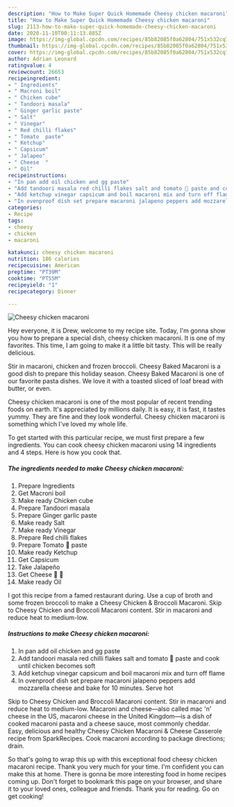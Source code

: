 ```yaml
---
description: "How to Make Super Quick Homemade Cheesy chicken macaroni"
title: "How to Make Super Quick Homemade Cheesy chicken macaroni"
slug: 2113-how-to-make-super-quick-homemade-cheesy-chicken-macaroni
date: 2020-11-10T00:11:13.885Z
image: https://img-global.cpcdn.com/recipes/85b82085f0a62804/751x532cq70/cheesy-chicken-macaroni-recipe-main-photo.jpg
thumbnail: https://img-global.cpcdn.com/recipes/85b82085f0a62804/751x532cq70/cheesy-chicken-macaroni-recipe-main-photo.jpg
cover: https://img-global.cpcdn.com/recipes/85b82085f0a62804/751x532cq70/cheesy-chicken-macaroni-recipe-main-photo.jpg
author: Adrian Leonard
ratingvalue: 4
reviewcount: 26653
recipeingredient:
- " Ingredients"
- " Macroni boil"
- " Chicken cube"
- " Tandoori masala"
- " Ginger garlic paste"
- " Salt"
- " Vinegar"
- " Red chilli flakes"
- " Tomato  paste"
- " Ketchup"
- " Capsicum"
- " Jalapeo"
- " Cheese  "
- " Oil"
recipeinstructions:
- "In pan add oil chicken and gg paste"
- "Add tandoori masala red chilli flakes salt and tomato 🍅 paste and cook until chicken becomes soft"
- "Add ketchup vinegar capsicum and boil macaroni mix and turn off flame"
- "In ovenproof dish set prepare macaroni jalapeno peppers add mozzarella cheese and bake for 10 minutes. Serve hot"
categories:
- Recipe
tags:
- cheesy
- chicken
- macaroni

katakunci: cheesy chicken macaroni 
nutrition: 186 calories
recipecuisine: American
preptime: "PT39M"
cooktime: "PT55M"
recipeyield: "1"
recipecategory: Dinner

---
```



![Cheesy chicken macaroni](https://img-global.cpcdn.com/recipes/85b82085f0a62804/751x532cq70/cheesy-chicken-macaroni-recipe-main-photo.jpg)

Hey everyone, it is Drew, welcome to my recipe site. Today, I'm gonna show you how to prepare a special dish, cheesy chicken macaroni. It is one of my favorites. This time, I am going to make it a little bit tasty. This will be really delicious.

Stir in macaroni, chicken and frozen broccoli. Cheesy Baked Macaroni is a good dish to prepare this holiday season. Cheesy Baked Macaroni is one of our favorite pasta dishes. We love it with a toasted sliced of loaf bread with butter, or even.

Cheesy chicken macaroni is one of the most popular of recent trending foods on earth. It's appreciated by millions daily. It is easy, it is fast, it tastes yummy. They are fine and they look wonderful. Cheesy chicken macaroni is something which I've loved my whole life.


To get started with this particular recipe, we must first prepare a few ingredients. You can cook cheesy chicken macaroni using 14 ingredients and 4 steps. Here is how you cook that.

<!--inarticleads1-->

##### The ingredients needed to make Cheesy chicken macaroni:

1. Prepare  Ingredients
1. Get  Macroni boil
1. Make ready  Chicken cube
1. Prepare  Tandoori masala
1. Prepare  Ginger garlic paste
1. Make ready  Salt
1. Make ready  Vinegar
1. Prepare  Red chilli flakes
1. Prepare  Tomato 🍅 paste
1. Make ready  Ketchup
1. Get  Capsicum
1. Take  Jalapeño
1. Get  Cheese 🧀 💯
1. Make ready  Oil


I got this recipe from a famed restaurant during. Use a cup of broth and some frozen broccoli to make a Cheesy Chicken &amp; Broccoli Macaroni. Skip to Cheesy Chicken and Broccoli Macaroni content. Stir in macaroni and reduce heat to medium-low. 

<!--inarticleads2-->

##### Instructions to make Cheesy chicken macaroni:

1. In pan add oil chicken and gg paste
1. Add tandoori masala red chilli flakes salt and tomato 🍅 paste and cook until chicken becomes soft
1. Add ketchup vinegar capsicum and boil macaroni mix and turn off flame
1. In ovenproof dish set prepare macaroni jalapeno peppers add mozzarella cheese and bake for 10 minutes. Serve hot


Skip to Cheesy Chicken and Broccoli Macaroni content. Stir in macaroni and reduce heat to medium-low. Macaroni and cheese—also called mac &#39;n&#39; cheese in the US, macaroni cheese in the United Kingdom—is a dish of cooked macaroni pasta and a cheese sauce, most commonly cheddar. Easy, delicious and healthy Cheesy Chicken Macaroni &amp; Cheese Casserole recipe from SparkRecipes. Cook macaroni according to package directions; drain. 

So that's going to wrap this up with this exceptional food cheesy chicken macaroni recipe. Thank you very much for your time. I'm confident you can make this at home. There is gonna be more interesting food in home recipes coming up. Don't forget to bookmark this page on your browser, and share it to your loved ones, colleague and friends. Thank you for reading. Go on get cooking!
